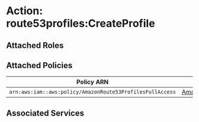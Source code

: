 # Action: route53profiles:CreateProfile

## Attached Roles

## Attached Policies

| Policy ARN | Policy Name |
|------------|-------------|
| `arn:aws:iam::aws:policy/AmazonRoute53ProfilesFullAccess` | [AmazonRoute53ProfilesFullAccess](../policies.md#amazonroute53profilesfullaccess) |

## Associated Services

